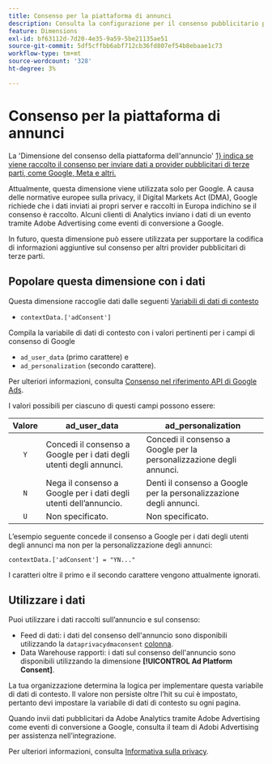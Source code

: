 ```yaml
---
title: Consenso per la piattaforma di annunci
description: Consulta la configurazione per il consenso pubblicitario per i provider di annunci di terze parti.
feature: Dimensions
exl-id: bf63112d-7d20-4e35-9a59-5be21135ae51
source-git-commit: 5df5cffbb6abf712cb36fd807ef54b8ebaae1c73
workflow-type: tm+mt
source-wordcount: '328'
ht-degree: 3%

---
```


# Consenso per la piattaforma di annunci

La &#39;Dimensione del consenso della piattaforma dell&#39;annuncio&#39; [1&rbrace; indica se viene raccolto il consenso per inviare dati a provider pubblicitari di terze parti, come Google, Meta e altri.](overview.md)

Attualmente, questa dimensione viene utilizzata solo per Google. A causa delle normative europee sulla privacy, il Digital Markets Act (DMA), Google richiede che i dati inviati ai propri server e raccolti in Europa indichino se il consenso è raccolto. Alcuni clienti di Analytics inviano i dati di un evento tramite Adobe Advertising come eventi di conversione a Google.

In futuro, questa dimensione può essere utilizzata per supportare la codifica di informazioni aggiuntive sul consenso per altri provider pubblicitari di terze parti.

## Popolare questa dimensione con i dati

Questa dimensione raccoglie dati dalle seguenti [Variabili di dati di contesto](/help/implement/vars/page-vars/contextdata.md)

* `contextData.['adConsent']`

Compila la variabile di dati di contesto con i valori pertinenti per i campi di consenso di Google

* `ad_user_data` (primo carattere) e
* `ad_personalization` (secondo carattere).

Per ulteriori informazioni, consulta [Consenso nel riferimento API di Google Ads](https://developers.google.com/google-ads/api/reference/rpc/v15/Consent).

I valori possibili per ciascuno di questi campi possono essere:

| Valore | ad_user_data | ad_personalization |
|:-:|---|---|
| `Y` | Concedi il consenso a Google per i dati degli utenti degli annunci. | Concedi il consenso a Google per la personalizzazione degli annunci. |
| `N` | Nega il consenso a Google per i dati degli utenti dell’annuncio. | Denti il consenso a Google per la personalizzazione degli annunci. |
| `U` | Non specificato. | Non specificato. |

L’esempio seguente concede il consenso a Google per i dati degli utenti degli annunci ma non per la personalizzazione degli annunci:

```
contextData.['adConsent'] = "YN..."
```

I caratteri oltre il primo e il secondo carattere vengono attualmente ignorati.

## Utilizzare i dati

Puoi utilizzare i dati raccolti sull’annuncio e sul consenso:

* Feed di dati: i dati del consenso dell&#39;annuncio sono disponibili utilizzando la `dataprivacydmaconsent` [colonna](/help/export/analytics-data-feed/c-df-contents/datafeeds-reference.md).
* Data Warehouse rapporti: i dati sul consenso dell&#39;annuncio sono disponibili utilizzando la dimensione **[!UICONTROL Ad Platform Consent]**.

La tua organizzazione determina la logica per implementare questa variabile di dati di contesto. Il valore non persiste oltre l’hit su cui è impostato, pertanto devi impostare la variabile di dati di contesto su ogni pagina.

Quando invii dati pubblicitari da Adobe Analytics tramite Adobe Advertising come eventi di conversione a Google, consulta il team di Adobi Advertising per assistenza nell’integrazione.

Per ulteriori informazioni, consulta [Informativa sulla privacy](/help/admin/admin/c-manage-report-suites/c-edit-report-suites/privacy-reporting.md).
